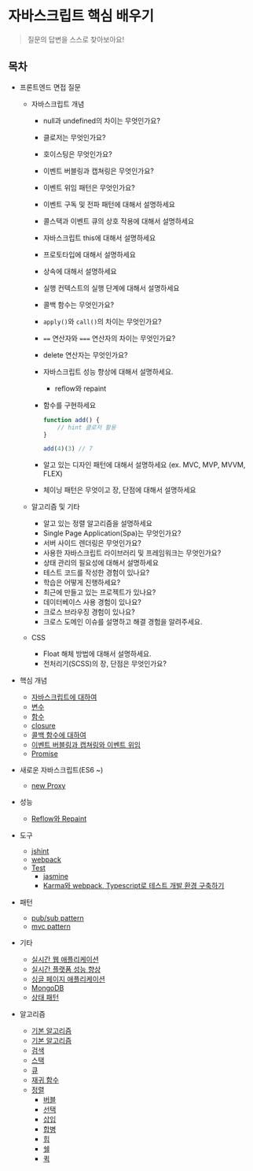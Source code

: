 # 자바스크립트 핵심 배우기

> 질문의 답변을 스스로 찾아보아요!

## 목차

- 프론트엔드 면접 질문

    - 자바스크립트 개념
        - null과 undefined의 차이는 무엇인가요?
        - 클로저는 무엇인가요?
        - 호이스팅은 무엇인가요?
        - 이벤트 버블링과 캡쳐링은 무엇인가요?
        - 이벤트 위임 패턴은 무엇인가요?
        - 이벤트 구독 및 전파 패턴에 대해서 설명하세요
        - 콜스택과 이벤트 큐의 상호 작용에 대해서 설명하세요
        - 자바스크립트 this에 대해서 설명하세요
        - 프로토타입에 대해서 설명하세요
        - 상속에 대해서 설명하세요
        - 실행 컨텍스트의 실행 단계에 대해서 설명하세요
        - 콜백 함수는 무엇인가요?
        - `apply()`와 `call()`의 차이는 무엇인가요?
        - `==` 연산자와 `===` 연산자의 차이는 무엇인가요?
        - delete 연산자는 무엇인가요?
        - 자바스크립트 성능 향상에 대해서 설명하세요.
            - reflow와 repaint
        - 함수를 구현하세요

            ```javascript
            function add() {
                // hint 클로저 활용
            }

            add(4)(3) // 7
            ```
        - 알고 있는 디자인 패턴에 대해서 설명하세요 (ex. MVC, MVP, MVVM, FLEX)
        - 체이닝 패턴은 무엇이고 장, 단점에 대해서 설명하세요

    - 알고리즘 및 기타
        - 알고 있는 정렬 알고리즘을 설명하세요
        - Single Page Application(Spa)는 무엇인가요?
        - 서버 사이드 렌더링은 무엇인가요?
        - 사용한 자바스크립트 라이브러리 및 프레임워크는 무엇인가요?
        - 상태 관리의 필요성에 대해서 설명하세요
        - 테스트 코드를 작성한 경험이 있나요?
        - 학습은 어떻게 진행하세요?
        - 최근에 만들고 있는 프로젝트가 있나요?
        - 데이터베이스 사용 경험이 있나요?
        - 크로스 브라우징 경험이 있나요?
        - 크로스 도메인 이슈를 설명하고 해결 경험을 알려주세요.

    - CSS
        - Float 해체 방법에 대해서 설명하세요.
        - 전처리기(SCSS)의 장, 단점은 무엇인가요?

- 핵심 개념
    - [자바스크립트에 대하여](/core/about-javascript.md)
    - [변수](/core/variable.md)
    - [함수](/core/function.md)
    - [closure](/core/closure/README.md)
    - [콜백 함수에 대하여](/core/callback/README.md)
    - [이벤트 버블링과 캡쳐링와 이벤트 위임](/core/event_bubble_capture.md)
    - [Promise](/core/promise/README.md)

- 새로운 자바스크립트(ES6 ~)
    - [new Proxy](/es6/proxy/README.md)
    
- 성능
    - [Reflow와 Repaint](/core/performance/ReflowRepaint.md)

- 도구
    - [jshint](/tools/jshint/README.md)
    - [webpack](/tools/webpack/README.md)
    - [Test](/tools/test/README.md)
        - [jasmine](/tools/test/jasmine/README.md)
        - [Karma와 webpack, Typescript로 테스트 개발 환경 구축하기](/tools/test/karma/webpackTsDev/README.md)

- 패턴
    - [pub/sub pattern](/pattern/pubsub/README.md)
    - [mvc pattern](/pattern/mvc/README.md)

- 기타
    - [실시간 웹 애플리케이션](/etc/realtime/README.md)
    - [실시간 플랫폼 성능 향상](/etc/performance/README.md)
    - [싱글 페이지 애플리케이션](/etc/spa/README.md)
    - [MongoDB](/etc/database/mongodb/README.md)
    - [상태 패턴](/etc/store/README.md)

- 알고리즘
    - [기본 알고리즘](/algorithmus/basic.md)
    - [기본 알고리즘](/algorithmus/basic_algorithmus.md)
    - [검색](/algorithmus/search.md)
    - [스택](/algorithmus/stack/README.md)
    - [큐](/algorithmus/queue/README.md)
    - [재귀 함수](/algorithmus/recursive/README.md)
    - [정렬](/algorithmus/sorting/README.md)
        - [버블](/algorithmus/sorting/bubble/README.md)
        - [선택](/algorithmus/sorting/selection/README.md)
        - [삽입](/algorithmus/sorting/insertion/README.md)
        - [합병](/algorithmus/sorting/merge/README.md)
        - [힙](/algorithmus/sorting/heap/README.md)
        - [쉘](/algorithmus/sorting/shell/README.md)
        - [퀵](/algorithmus/sorting/quick/README.md)